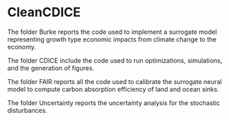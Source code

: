 # CleanCDICE

The folder Burke reports the code used to implement a surrogate model representing growth type economic impacts from climate change to the economy.

The folder CDICE include the code used to run optimizations, simulations, and the generation of figures.

The folder FAIR reports all the code used to calibrate the surrogate neural model to compute carbon absorption efficiency of land and ocean sinks.

The folder Uncertainty reports the uncertainty analysis for the stochastic disturbances.

